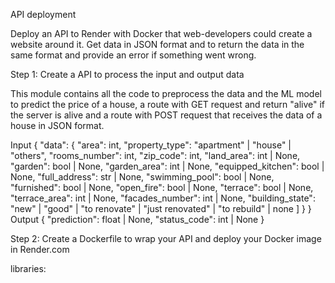 API deployment

Deploy an API to Render with Docker that web-developers could create a website around it. Get data in JSON format and to return the data in the same format and provide an error if something went wrong.

Step 1: Create a API to process the input and output data

This module contains all the code to preprocess the data and the ML model to predict the price of a house, a route with GET request and return "alive" if the server is alive and a route with POST request that receives the data of a house in JSON format.

Input { "data": { "area": int, "property_type": "apartment" | "house" | "others", "rooms_number": int, "zip_code": int, "land_area": int | None, "garden": bool | None, "garden_area": int | None, "equipped_kitchen": bool | None, "full_address": str | None, "swimming_pool": bool | None, "furnished": bool | None, "open_fire": bool | None, "terrace": bool | None, "terrace_area": int | None, "facades_number": int | None, "building_state": "new" | "good" | "to renovate" | "just renovated" | "to rebuild" | none ] } } Output { "prediction": float | None, "status_code": int | None }

Step 2: Create a Dockerfile to wrap your API and deploy your Docker image in Render.com


libraries: 
